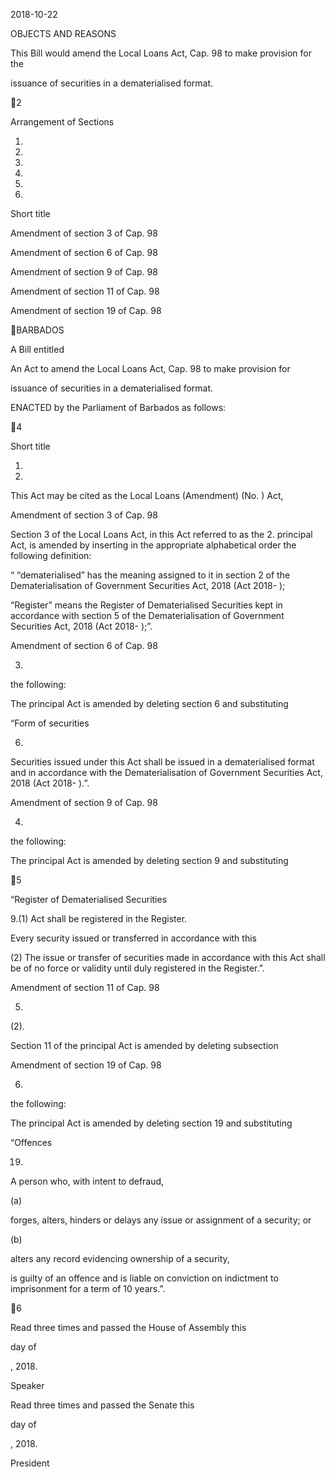 2018-10-22

OBJECTS AND REASONS

This Bill would amend the Local Loans Act, Cap. 98 to make provision for the

issuance of securities in a dematerialised format.

2

Arrangement of Sections

1.

2.

3.

4.

5.

6.

Short title

Amendment of section 3 of Cap. 98

Amendment of section 6 of Cap. 98

Amendment of section 9 of Cap. 98

Amendment of section 11 of Cap. 98

Amendment of section 19 of Cap. 98

BARBADOS

A Bill entitled

An  Act  to  amend  the  Local  Loans  Act,  Cap.  98  to  make  provision  for

issuance of securities in a dematerialised format.

ENACTED by the Parliament of Barbados as follows:

4

Short title

1.
2018.

This Act may be cited as the Local Loans (Amendment) (No.  ) Act,

Amendment of section 3 of Cap. 98

Section  3  of  the  Local  Loans  Act,  in  this  Act  referred  to  as  the
2.
principal Act, is amended by inserting in the appropriate alphabetical order the
following definition:

“ “dematerialised” has the meaning assigned to it in section 2 of the
Dematerialisation  of  Government  Securities  Act,  2018  (Act
2018- );

“Register”  means  the  Register  of  Dematerialised  Securities  kept  in
accordance with section 5 of the Dematerialisation of Government
Securities Act, 2018 (Act 2018- );”.

Amendment of section 6 of Cap. 98

3.
the following:

The principal Act is amended by deleting section 6 and substituting

“Form of securities

6.
Securities  issued  under  this  Act  shall  be  issued  in  a
dematerialised format and in accordance with the Dematerialisation of
Government Securities Act, 2018 (Act 2018- ).”.

Amendment of section 9 of Cap. 98

4.
the following:

The principal Act is amended by deleting section 9 and substituting

5

“Register of Dematerialised Securities

9.(1)
Act shall be registered in the Register.

Every security issued or transferred in accordance with this

(2)
The issue or transfer of securities made in accordance with this
Act  shall  be  of  no  force  or  validity  until  duly  registered  in  the
Register.”.

Amendment of section 11 of Cap. 98

5.
(2).

Section 11 of the principal Act is amended by deleting subsection

Amendment of section 19 of Cap. 98

6.
the following:

The principal Act is amended by deleting section 19 and substituting

“Offences

19.

A person who, with intent to defraud,

(a)

forges, alters, hinders or delays any issue or assignment of a
security; or

(b)

alters any record evidencing ownership of a security,

is  guilty  of  an  offence  and  is  liable  on  conviction  on  indictment  to
imprisonment for a term of 10 years.”.

6

Read three times and passed the House of Assembly this

day of

, 2018.

Speaker

Read three times and passed the Senate this

day of

, 2018.

President

